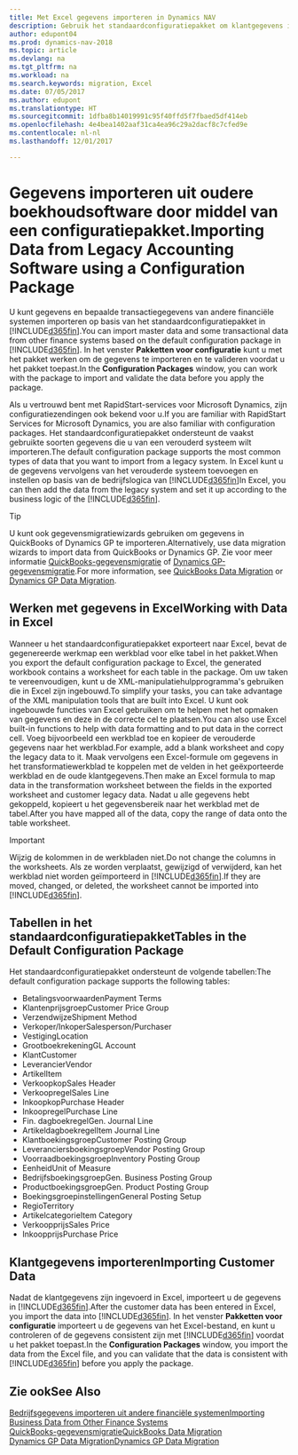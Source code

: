 ```yaml
---
title: Met Excel gegevens importeren in Dynamics NAV
description: Gebruik het standaardconfiguratiepakket om klantgegevens in Excel toe te voegen en weer in Dynamics NAV te importeren.
author: edupont04
ms.prod: dynamics-nav-2018
ms.topic: article
ms.devlang: na
ms.tgt_pltfrm: na
ms.workload: na
ms.search.keywords: migration, Excel
ms.date: 07/05/2017
ms.author: edupont
ms.translationtype: HT
ms.sourcegitcommit: 1dfba8b14019991c95f40ffd5f7fbaed5df414eb
ms.openlocfilehash: 4e4bea1402aaf31ca4ea96c29a2dacf8c7cfed9e
ms.contentlocale: nl-nl
ms.lasthandoff: 12/01/2017

---
```

# <a name="importing-data-from-legacy-accounting-software-using-a-configuration-package"></a><span data-ttu-id="20977-103">Gegevens importeren uit oudere boekhoudsoftware door middel van een configuratiepakket.</span><span class="sxs-lookup"><span data-stu-id="20977-103">Importing Data from Legacy Accounting Software using a Configuration Package</span></span>
<span data-ttu-id="20977-104">U kunt gegevens en bepaalde transactiegegevens van andere financiële systemen importeren op basis van het standaardconfiguratiepakket in [!INCLUDE[d365fin](includes/d365fin_md.md)].</span><span class="sxs-lookup"><span data-stu-id="20977-104">You can import master data and some transactional data from other finance systems based on the default configuration package in [!INCLUDE[d365fin](includes/d365fin_md.md)].</span></span> <span data-ttu-id="20977-105">In het venster **Pakketten voor configuratie** kunt u met het pakket werken om de gegevens te importeren en te valideren voordat u het pakket toepast.</span><span class="sxs-lookup"><span data-stu-id="20977-105">In the **Configuration Packages** window, you can work with the package to import and validate the data before you apply the package.</span></span>  

<span data-ttu-id="20977-106">Als u vertrouwd bent met RapidStart-services voor Microsoft Dynamics, zijn configuratiezendingen ook bekend voor u.</span><span class="sxs-lookup"><span data-stu-id="20977-106">If you are familiar with RapidStart Services for Microsoft Dynamics, you are also familiar with configuration packages.</span></span> <span data-ttu-id="20977-107">Het standaardconfiguratiepakket ondersteunt de vaakst gebruikte soorten gegevens die u van een verouderd systeem wilt importeren.</span><span class="sxs-lookup"><span data-stu-id="20977-107">The default configuration package supports the most common types of data that you want to import from a legacy system.</span></span> <span data-ttu-id="20977-108">In Excel kunt u de gegevens vervolgens van het verouderde systeem toevoegen en instellen op basis van de bedrijfslogica van [!INCLUDE[d365fin](includes/d365fin_md.md)]</span><span class="sxs-lookup"><span data-stu-id="20977-108">In Excel, you can then add the data from the legacy system and set it up according to the business logic of the [!INCLUDE[d365fin](includes/d365fin_md.md)].</span></span>  

> [!TIP]  
>   <span data-ttu-id="20977-109">U kunt ook gegevensmigratiewizards gebruiken om gegevens in QuickBooks of Dynamics GP te importeren.</span><span class="sxs-lookup"><span data-stu-id="20977-109">Alternatively, use data migration wizards to import data from QuickBooks or Dynamics GP.</span></span> <span data-ttu-id="20977-110">Zie voor meer informatie [QuickBooks-gegevensmigratie](ui-extensions-quickbooks-data-migration.md) of [Dynamics GP-gegevensmigratie](ui-extensions-dynamicsgp-data-migration.md).</span><span class="sxs-lookup"><span data-stu-id="20977-110">For more information, see [QuickBooks Data Migration](ui-extensions-quickbooks-data-migration.md) or [Dynamics GP Data Migration](ui-extensions-dynamicsgp-data-migration.md).</span></span>  

## <a name="working-with-data-in-excel"></a><span data-ttu-id="20977-111">Werken met gegevens in Excel</span><span class="sxs-lookup"><span data-stu-id="20977-111">Working with Data in Excel</span></span>
<span data-ttu-id="20977-112">Wanneer u het standaardconfiguratiepakket exporteert naar Excel, bevat de gegenereerde werkmap een werkblad voor elke tabel in het pakket.</span><span class="sxs-lookup"><span data-stu-id="20977-112">When you export the default configuration package to Excel, the generated workbook contains a worksheet for each table in the package.</span></span> <span data-ttu-id="20977-113">Om uw taken te vereenvoudigen, kunt u de XML-manipulatiehulpprogramma's gebruiken die in Excel zijn ingebouwd.</span><span class="sxs-lookup"><span data-stu-id="20977-113">To simplify your tasks, you can take advantage of the XML manipulation tools that are built into Excel.</span></span> <span data-ttu-id="20977-114">U kunt ook ingebouwde functies van Excel gebruiken om te helpen met het opmaken van gegevens en deze in de correcte cel te plaatsen.</span><span class="sxs-lookup"><span data-stu-id="20977-114">You can also use Excel built-in functions to help with data formatting and to put data in the correct cell.</span></span> <span data-ttu-id="20977-115">Voeg bijvoorbeeld een werkblad toe en kopieer de verouderde gegevens naar het werkblad.</span><span class="sxs-lookup"><span data-stu-id="20977-115">For example, add a blank worksheet and copy the legacy data to it.</span></span> <span data-ttu-id="20977-116">Maak vervolgens een Excel-formule om gegevens in het transformatiewerkblad te koppelen met de velden in het geëxporteerde werkblad en de oude klantgegevens.</span><span class="sxs-lookup"><span data-stu-id="20977-116">Then make an Excel formula to map data in the transformation worksheet between the fields in the exported worksheet and customer legacy data.</span></span> <span data-ttu-id="20977-117">Nadat u alle gegevens hebt gekoppeld, kopieert u het gegevensbereik naar het werkblad met de tabel.</span><span class="sxs-lookup"><span data-stu-id="20977-117">After you have mapped all of the data, copy the range of data onto the table worksheet.</span></span>  

> [!IMPORTANT]  
>  <span data-ttu-id="20977-118">Wijzig de kolommen in de werkbladen niet.</span><span class="sxs-lookup"><span data-stu-id="20977-118">Do not change the columns in the worksheets.</span></span> <span data-ttu-id="20977-119">Als ze worden verplaatst, gewijzigd of verwijderd, kan het werkblad niet worden geïmporteerd in [!INCLUDE[d365fin](includes/d365fin_md.md)].</span><span class="sxs-lookup"><span data-stu-id="20977-119">If they are moved, changed, or deleted, the worksheet cannot be imported into [!INCLUDE[d365fin](includes/d365fin_md.md)].</span></span>

## <a name="tables-in-the-default-configuration-package"></a><span data-ttu-id="20977-120">Tabellen in het standaardconfiguratiepakket</span><span class="sxs-lookup"><span data-stu-id="20977-120">Tables in the Default Configuration Package</span></span>
<span data-ttu-id="20977-121">Het standaardconfiguratiepakket ondersteunt de volgende tabellen:</span><span class="sxs-lookup"><span data-stu-id="20977-121">The default configuration package supports the following tables:</span></span>

-   <span data-ttu-id="20977-122">Betalingsvoorwaarden</span><span class="sxs-lookup"><span data-stu-id="20977-122">Payment Terms</span></span>
-   <span data-ttu-id="20977-123">Klantenprijsgroep</span><span class="sxs-lookup"><span data-stu-id="20977-123">Customer Price Group</span></span>
-   <span data-ttu-id="20977-124">Verzendwijze</span><span class="sxs-lookup"><span data-stu-id="20977-124">Shipment Method</span></span>
-   <span data-ttu-id="20977-125">Verkoper/Inkoper</span><span class="sxs-lookup"><span data-stu-id="20977-125">Salesperson/Purchaser</span></span>
-   <span data-ttu-id="20977-126">Vestiging</span><span class="sxs-lookup"><span data-stu-id="20977-126">Location</span></span>
-   <span data-ttu-id="20977-127">Grootboekrekening</span><span class="sxs-lookup"><span data-stu-id="20977-127">GL Account</span></span>
-   <span data-ttu-id="20977-128">Klant</span><span class="sxs-lookup"><span data-stu-id="20977-128">Customer</span></span>
-   <span data-ttu-id="20977-129">Leverancier</span><span class="sxs-lookup"><span data-stu-id="20977-129">Vendor</span></span>
-   <span data-ttu-id="20977-130">Artikel</span><span class="sxs-lookup"><span data-stu-id="20977-130">Item</span></span>
-   <span data-ttu-id="20977-131">Verkoopkop</span><span class="sxs-lookup"><span data-stu-id="20977-131">Sales Header</span></span>
-   <span data-ttu-id="20977-132">Verkoopregel</span><span class="sxs-lookup"><span data-stu-id="20977-132">Sales Line</span></span>
-   <span data-ttu-id="20977-133">Inkoopkop</span><span class="sxs-lookup"><span data-stu-id="20977-133">Purchase Header</span></span>
-   <span data-ttu-id="20977-134">Inkoopregel</span><span class="sxs-lookup"><span data-stu-id="20977-134">Purchase Line</span></span>
-   <span data-ttu-id="20977-135">Fin. dagboekregel</span><span class="sxs-lookup"><span data-stu-id="20977-135">Gen. Journal Line</span></span>
-   <span data-ttu-id="20977-136">Artikeldagboekregel</span><span class="sxs-lookup"><span data-stu-id="20977-136">Item Journal Line</span></span>
-   <span data-ttu-id="20977-137">Klantboekingsgroep</span><span class="sxs-lookup"><span data-stu-id="20977-137">Customer Posting Group</span></span>
-   <span data-ttu-id="20977-138">Leveranciersboekingsgroep</span><span class="sxs-lookup"><span data-stu-id="20977-138">Vendor Posting Group</span></span>
-   <span data-ttu-id="20977-139">Voorraadboekingsgroep</span><span class="sxs-lookup"><span data-stu-id="20977-139">Inventory Posting Group</span></span>
-   <span data-ttu-id="20977-140">Eenheid</span><span class="sxs-lookup"><span data-stu-id="20977-140">Unit of Measure</span></span>
-   <span data-ttu-id="20977-141">Bedrijfsboekingsgroep</span><span class="sxs-lookup"><span data-stu-id="20977-141">Gen. Business Posting Group</span></span>
-   <span data-ttu-id="20977-142">Productboekingsgroep</span><span class="sxs-lookup"><span data-stu-id="20977-142">Gen. Product Posting Group</span></span>
-   <span data-ttu-id="20977-143">Boekingsgroepinstellingen</span><span class="sxs-lookup"><span data-stu-id="20977-143">General Posting Setup</span></span>
-   <span data-ttu-id="20977-144">Regio</span><span class="sxs-lookup"><span data-stu-id="20977-144">Territory</span></span>
-   <span data-ttu-id="20977-145">Artikelcategorie</span><span class="sxs-lookup"><span data-stu-id="20977-145">Item Category</span></span>
-   <span data-ttu-id="20977-146">Verkoopprijs</span><span class="sxs-lookup"><span data-stu-id="20977-146">Sales Price</span></span>
-   <span data-ttu-id="20977-147">Inkoopprijs</span><span class="sxs-lookup"><span data-stu-id="20977-147">Purchase Price</span></span>

## <a name="importing-customer-data"></a><span data-ttu-id="20977-148">Klantgegevens importeren</span><span class="sxs-lookup"><span data-stu-id="20977-148">Importing Customer Data</span></span>
<span data-ttu-id="20977-149">Nadat de klantgegevens zijn ingevoerd in Excel, importeert u de gegevens in [!INCLUDE[d365fin](includes/d365fin_md.md)].</span><span class="sxs-lookup"><span data-stu-id="20977-149">After the customer data has been entered in Excel, you import the data into [!INCLUDE[d365fin](includes/d365fin_md.md)].</span></span> <span data-ttu-id="20977-150">In het venster **Pakketten voor configuratie** importeert u de gegevens van het Excel-bestand, en kunt u controleren of de gegevens consistent zijn met [!INCLUDE[d365fin](includes/d365fin_md.md)] voordat u het pakket toepast.</span><span class="sxs-lookup"><span data-stu-id="20977-150">In the **Configuration Packages** window, you import the data from the Excel file, and you can validate that the data is consistent with [!INCLUDE[d365fin](includes/d365fin_md.md)] before you apply the package.</span></span>

## <a name="see-also"></a><span data-ttu-id="20977-151">Zie ook</span><span class="sxs-lookup"><span data-stu-id="20977-151">See Also</span></span>
[<span data-ttu-id="20977-152">Bedrijfsgegevens importeren uit andere financiële systemen</span><span class="sxs-lookup"><span data-stu-id="20977-152">Importing Business Data from Other Finance Systems</span></span>](upload-data.md)  
[<span data-ttu-id="20977-153">QuickBooks-gegevensmigratie</span><span class="sxs-lookup"><span data-stu-id="20977-153">QuickBooks Data Migration</span></span>](ui-extensions-quickbooks-data-migration.md)  
[<span data-ttu-id="20977-154">Dynamics GP Data Migration</span><span class="sxs-lookup"><span data-stu-id="20977-154">Dynamics GP Data Migration</span></span>](ui-extensions-dynamicsgp-data-migration.md)

